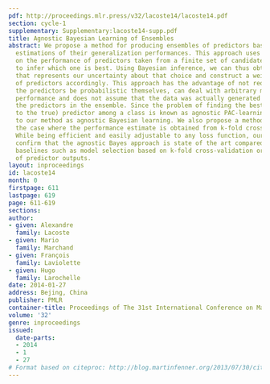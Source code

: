 ```yaml
---
pdf: http://proceedings.mlr.press/v32/lacoste14/lacoste14.pdf
section: cycle-1
supplementary: Supplementary:lacoste14-supp.pdf
title: Agnostic Bayesian Learning of Ensembles
abstract: We propose a method for producing ensembles of predictors based on holdout
  estimations of their generalization performances. This approach uses a prior directly
  on the performance of predictors taken from a finite set of candidates and attempts
  to infer which one is best. Using Bayesian inference, we can thus obtain a posterior
  that represents our uncertainty about that choice and construct a weighted ensemble
  of predictors accordingly. This approach has the advantage of not requiring that
  the predictors be probabilistic themselves, can deal with arbitrary measures of
  performance and does not assume that the data was actually generated from any of
  the predictors in the ensemble. Since the problem of finding the best (as opposed
  to the true) predictor among a class is known as agnostic PAC-learning, we refer
  to our method as agnostic Bayesian learning. We also propose a method to address
  the case where the performance estimate is obtained from k-fold cross validation.
  While being efficient and easily adjustable to any loss function, our experiments
  confirm that the agnostic Bayes approach is state of the art compared to common
  baselines such as model selection based on k-fold cross-validation or a linear combination
  of predictor outputs.
layout: inproceedings
id: lacoste14
month: 0
firstpage: 611
lastpage: 619
page: 611-619
sections: 
author:
- given: Alexandre
  family: Lacoste
- given: Mario
  family: Marchand
- given: François
  family: Laviolette
- given: Hugo
  family: Larochelle
date: 2014-01-27
address: Bejing, China
publisher: PMLR
container-title: Proceedings of The 31st International Conference on Machine Learning
volume: '32'
genre: inproceedings
issued:
  date-parts:
  - 2014
  - 1
  - 27
# Format based on citeproc: http://blog.martinfenner.org/2013/07/30/citeproc-yaml-for-bibliographies/
---
```

